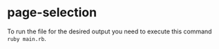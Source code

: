 # page-selection

To run the file for the desired output you need to execute this command `ruby main.rb`.
